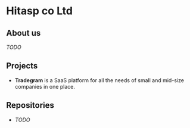 # Hitasp co Ltd

## About us
 *TODO*

## Projects
 - **Tradegram** is a SaaS platform for all the needs of small and mid-size companies in one place.

## Repositories
 - *TODO*
